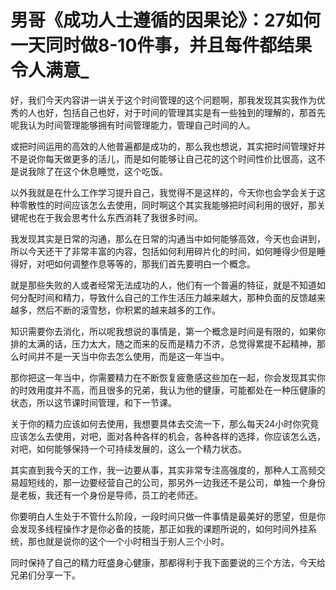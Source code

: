 # 男哥《成功人士遵循的因果论》：27如何一天同时做8-10件事，并且每件都结果令人满意_

好，我们今天内容讲一讲关于这个时间管理的这个问题啊，那我发现其实我作为优秀的人也好，包括自己也好，对于时间的管理其实是有一些独到的理解的，那首先呢我认为时间管理能够拥有时间管理能力，管理自己时间的人。

或把时间运用的高效的人他普遍都是成功的，那么我也想说，其实把时间管理好并不是说你每天做更多的活儿，而是如何能够让自己花的这个时间性价比很高，这不是说我除了在这个休息睡觉，这个吃饭。

以外我就是在什么工作学习提升自己，我觉得不是这样的，今天你也会学会关于这种零散性的时间应该怎么去使用，同时啊这个其实我能够把时间利用的很好，那关键呢也在于我会思考什么东西消耗了我很多时间。

我发现其实是日常的沟通，那么在日常的沟通当中如何能够高效，今天也会讲到，所以今天还干了非常丰富的内容，包括如何利用碎片化的时间，如何睡得少但是睡得好，对吧如何调整作息等等的，那我们首先要明白一个概念。

就是那些失败的人或者经常无法成功的人，他们有一个普遍的特征，就是不知道如何分配时间和精力，导致什么自己的工作生活压力越来越大，那种负面的反馈越来越多，然后不断的滚雪愁，你积累的越来越多的工作。

知识需要你去消化，所以呢我想说的事情是，第一个概念是时间是有限的，如果你排的太满的话，压力太大，随之而来的反而是精力不济，总觉得累提不起精神，那么时间并不是一天当中你去怎么使用，而是这一年当中。

那你把这一年当中，你需要精力在不断恢复疲惫感这些加在一起，你会发现其实你的时效用度并不高，而且很多的兄弟，我认为他的健康，可能都处在一种压健康的状态，所以这节课时间管理，和下一节课。

关于你的精力应该如何去使用，我想要具体去交流一下，那么每天24小时你究竟应该怎么去使用，对吧，面对各种各样的机会，各种各样的选择，你应该怎么选，对吧，如何能够保持一个可持续发展的，这么一个精力状态。

其实直到我今天的工作，我一边要从事，其实非常专注高强度的，那种人工高频交易超短线的，那一边要经营自己的公司，那另外一边我还不是公司，单独一个身份是老板，我还有一个身份是导师，员工的老师还。

你要明白人生处于不管什么阶段，一段时间只做一件事情是最美好的愿望，但是你会发现多线程操作才是你必备的技能，那正如我的课题所说的，如何时间外挂系统，那也就是说你的这个一个小时相当于别人三个小时。

同时保持了自己的精力旺盛身心健康，那都得利于我下面要说的三个方法，今天给兄弟们分享一下。